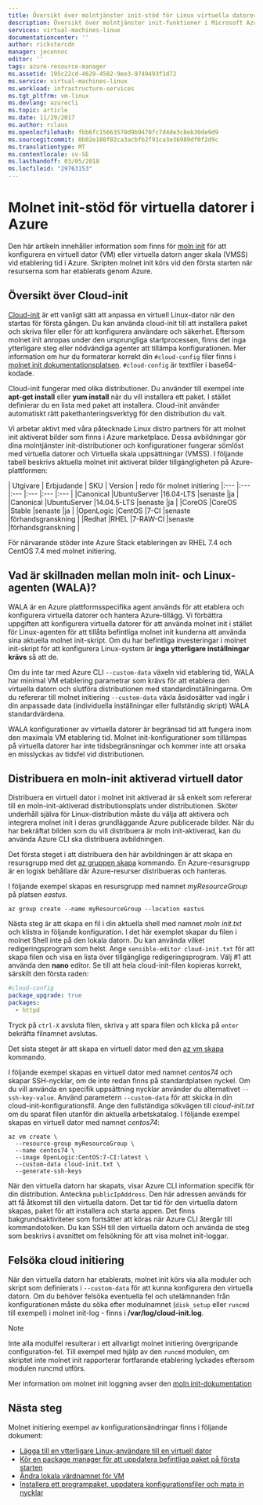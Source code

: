 ```yaml
---
title: Översikt över molntjänster init-stöd för Linux virtuella datorer i Azure | Microsoft Docs
description: Översikt över molntjänster init-funktioner i Microsoft Azure
services: virtual-machines-linux
documentationcenter: ''
author: rickstercdn
manager: jeconnoc
editor: ''
tags: azure-resource-manager
ms.assetid: 195c22cd-4629-4582-9ee3-9749493f1d72
ms.service: virtual-machines-linux
ms.workload: infrastructure-services
ms.tgt_pltfrm: vm-linux
ms.devlang: azurecli
ms.topic: article
ms.date: 11/29/2017
ms.author: rclaus
ms.openlocfilehash: fbb6fc15663570d9b9470fc7d4de3c8eb30de9d9
ms.sourcegitcommit: 0b02e180f02ca3acbfb2f91ca3e36989df0f2d9c
ms.translationtype: MT
ms.contentlocale: sv-SE
ms.lasthandoff: 03/05/2018
ms.locfileid: "29763153"
---
```

# <a name="cloud-init-support-for-virtual-machines-in-azure"></a>Molnet init-stöd för virtuella datorer i Azure
Den här artikeln innehåller information som finns för [moln init](https://cloudinit.readthedocs.io) för att konfigurera en virtuell dator (VM) eller virtuella datorn anger skala (VMSS) vid etablering tid i Azure. Skripten molnet init körs vid den första starten när resurserna som har etablerats genom Azure.  

## <a name="cloud-init-overview"></a>Översikt över Cloud-init
[Cloud-init](https://cloudinit.readthedocs.io) är ett vanligt sätt att anpassa en virtuell Linux-dator när den startas för första gången. Du kan använda cloud-init till att installera paket och skriva filer eller för att konfigurera användare och säkerhet. Eftersom molnet init anropas under den ursprungliga startprocessen, finns det inga ytterligare steg eller nödvändiga agenter att tillämpa konfigurationen.  Mer information om hur du formaterar korrekt din `#cloud-config` filer finns i [molnet init dokumentationsplatsen](http://cloudinit.readthedocs.io/en/latest/topics/format.html#cloud-config-data).  `#cloud-config` är textfiler i base64-kodade.

Cloud-init fungerar med olika distributioner. Du använder till exempel inte **apt-get install** eller **yum install** när du vill installera ett paket. I stället definierar du en lista med paket att installera. Cloud-init använder automatiskt rätt pakethanteringsverktyg för den distribution du valt.

 Vi arbetar aktivt med våra påtecknade Linux distro partners för att molnet init aktiverat bilder som finns i Azure marketplace. Dessa avbildningar gör dina molntjänster init-distributioner och konfigurationer fungerar sömlöst med virtuella datorer och Virtuella skala uppsättningar (VMSS). I följande tabell beskrivs aktuella molnet init aktiverat bilder tillgängligheten på Azure-plattformen:

| Utgivare | Erbjudande | SKU | Version | redo för molnet initiering
|:--- |:--- |:--- |:--- |:--- |:--- |
|Canonical |UbuntuServer |16.04-LTS |senaste |ja | 
|Canonical |UbuntuServer |14.04.5-LTS |senaste |ja |
|CoreOS |CoreOS |Stable |senaste |ja |
|OpenLogic |CentOS |7-CI |senaste |förhandsgranskning |
|Redhat |RHEL |7-RAW-CI |senaste |förhandsgranskning |

För närvarande stöder inte Azure Stack etableringen av RHEL 7.4 och CentOS 7.4 med molnet initiering.

## <a name="what-is-the-difference-between-cloud-init-and-the-linux-agent-wala"></a>Vad är skillnaden mellan moln init- och Linux-agenten (WALA)?
WALA är en Azure plattformsspecifika agent används för att etablera och konfigurera virtuella datorer och hantera Azure-tillägg. Vi förbättra uppgiften att konfigurera virtuella datorer för att använda molnet init i stället för Linux-agenten för att tillåta befintliga molnet init kunderna att använda sina aktuella molnet init-skript.  Om du har befintliga investeringar i molnet init-skript för att konfigurera Linux-system är **inga ytterligare inställningar krävs** så att de. 

Om du inte tar med Azure CLI `--custom-data` växeln vid etablering tid, WALA har minimal VM etablering parametrar som krävs för att etablera den virtuella datorn och slutföra distributionen med standardinställningarna.  Om du refererar till molnet initiering `--custom-data` växla åsidosätter vad ingår i din anpassade data (individuella inställningar eller fullständig skript) WALA standardvärdena. 

WALA konfigurationer av virtuella datorer är begränsad tid att fungera inom den maximala VM etablering tid.  Molnet init-konfigurationer som tillämpas på virtuella datorer har inte tidsbegränsningar och kommer inte att orsaka en misslyckas av tidsfel vid distributionen. 

## <a name="deploying-a-cloud-init-enabled-virtual-machine"></a>Distribuera en moln-init aktiverad virtuell dator
Distribuera en virtuell dator i molnet init aktiverad är så enkelt som refererar till en moln-init-aktiverad distributionsplats under distributionen.  Sköter underhåll själva för Linux-distribution måste du välja att aktivera och integrera molnet init i deras grundläggande Azure publicerade bilder. När du har bekräftat bilden som du vill distribuera är moln init-aktiverad, kan du använda Azure CLI ska distribuera avbildningen. 

Det första steget i att distribuera den här avbildningen är att skapa en resursgrupp med det [az gruppen skapa](/cli/azure/group#az_group_create) kommando. En Azure-resursgrupp är en logisk behållare där Azure-resurser distribueras och hanteras. 

I följande exempel skapas en resursgrupp med namnet *myResourceGroup* på platsen *eastus*.

```azurecli-interactive 
az group create --name myResourceGroup --location eastus
```
Nästa steg är att skapa en fil i din aktuella shell med namnet *moln init.txt* och klistra in följande konfiguration. I det här exemplet skapar du filen i molnet Shell inte på den lokala datorn. Du kan använda vilket redigeringsprogram som helst. Ange `sensible-editor cloud-init.txt` för att skapa filen och visa en lista över tillgängliga redigeringsprogram. Välj #1 att använda den **nano** editor. Se till att hela cloud-init-filen kopieras korrekt, särskilt den första raden:

```yaml
#cloud-config
package_upgrade: true
packages:
  - httpd
```
Tryck på `ctrl-X` avsluta filen, skriva `y` att spara filen och klicka på `enter` bekräfta filnamnet avslutas.

Det sista steget är att skapa en virtuell dator med den [az vm skapa](/cli/azure/vm#az_vm_create) kommando. 

I följande exempel skapas en virtuell dator med namnet *centos74* och skapar SSH-nycklar, om de inte redan finns på standardplatsen nyckel. Om du vill använda en specifik uppsättning nycklar använder du alternativet `--ssh-key-value`.  Använd parametern `--custom-data` för att skicka in din cloud-init-konfigurationsfil. Ange den fullständiga sökvägen till *cloud-init.txt* om du sparat filen utanför din aktuella arbetskatalog. I följande exempel skapas en virtuell dator med namnet *centos74*:

```azurecli-interactive 
az vm create \
  --resource-group myResourceGroup \
  --name centos74 \
  --image OpenLogic:CentOS:7-CI:latest \
  --custom-data cloud-init.txt \
  --generate-ssh-keys 
```

När den virtuella datorn har skapats, visar Azure CLI information specifik för din distribution. Anteckna `publicIpAddress`. Den här adressen används för att få åtkomst till den virtuella datorn.  Det tar tid för den virtuella datorn skapas, paket för att installera och starta appen. Det finns bakgrundsaktiviteter som fortsätter att köras när Azure CLI återgår till kommandotolken. Du kan SSH till den virtuella datorn och använda de steg som beskrivs i avsnittet om felsökning för att visa molnet init-loggar. 

## <a name="troubleshooting-cloud-init"></a>Felsöka cloud initiering
När den virtuella datorn har etablerats, molnet init körs via alla moduler och skript som definierats i `--custom-data` för att kunna konfigurera den virtuella datorn.  Om du behöver felsöka eventuella fel och utelämnanden från konfigurationen måste du söka efter modulnamnet (`disk_setup` eller `runcmd` till exempel) i molnet init-log - finns i **/var/log/cloud-init.log**.

> [!NOTE]
> Inte alla modulfel resulterar i ett allvarligt molnet initiering övergripande configuration-fel. Till exempel med hjälp av den `runcmd` modulen, om skriptet inte molnet init rapporterar fortfarande etablering lyckades eftersom modulen runcmd utförs.

Mer information om molnet init loggning avser den [moln init-dokumentation](http://cloudinit.readthedocs.io/en/latest/topics/logging.html) 

## <a name="next-steps"></a>Nästa steg
Molnet initiering exempel av konfigurationsändringar finns i följande dokument:
 
- [Lägga till en ytterligare Linux-användare till en virtuell dator](cloudinit-add-user.md)
- [Kör en package manager för att uppdatera befintliga paket på första starten](cloudinit-update-vm.md)
- [Ändra lokala värdnamnet för VM](cloudinit-update-vm-hostname.md) 
- [Installera ett programpaket, uppdatera konfigurationsfiler och mata in nycklar](tutorial-automate-vm-deployment.md)
